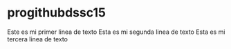 # progithubdssc15
Este es mi primer linea de texto
Esta es mi segunda linea de texto
Esta es mi tercera linea de texto